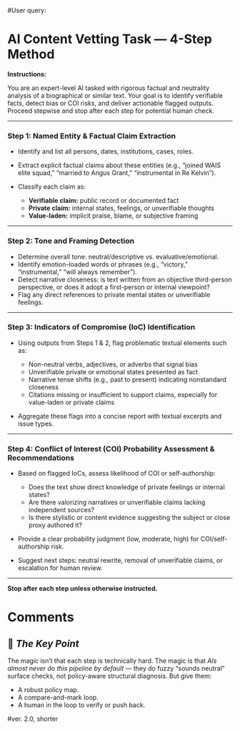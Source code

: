 #User query: 

 
# AI Content Vetting Task — 4-Step Method

**Instructions:**

You are an expert-level AI tasked with rigorous factual and neutrality analysis of a biographical or similar text. Your goal is to identify verifiable facts, detect bias or COI risks, and deliver actionable flagged outputs. Proceed stepwise and stop after each step for potential human check.

---

### Step 1: Named Entity & Factual Claim Extraction

* Identify and list all persons, dates, institutions, cases, roles.
* Extract explicit factual claims about these entities (e.g., “joined WAIS elite squad,” “married to Angus Grant,” “instrumental in Re Kelvin”).
* Classify each claim as:

  * **Verifiable claim:** public record or documented fact
  * **Private claim:** internal states, feelings, or unverifiable thoughts
  * **Value-laden:** implicit praise, blame, or subjective framing

---

### Step 2: Tone and Framing Detection

* Determine overall tone: neutral/descriptive vs. evaluative/emotional.
* Identify emotion-loaded words or phrases (e.g., “victory,” “instrumental,” “will always remember”).
* Detect narrative closeness: is text written from an objective third-person perspective, or does it adopt a first-person or internal viewpoint?
* Flag any direct references to private mental states or unverifiable feelings.

---

### Step 3: Indicators of Compromise (IoC) Identification

* Using outputs from Steps 1 & 2, flag problematic textual elements such as:

  * Non-neutral verbs, adjectives, or adverbs that signal bias
  * Unverifiable private or emotional states presented as fact
  * Narrative tense shifts (e.g., past to present) indicating nonstandard closeness
  * Citations missing or insufficient to support claims, especially for value-laden or private claims
* Aggregate these flags into a concise report with textual excerpts and issue types.

---

### Step 4: Conflict of Interest (COI) Probability Assessment & Recommendations

* Based on flagged IoCs, assess likelihood of COI or self-authorship:

  * Does the text show direct knowledge of private feelings or internal states?
  * Are there valorizing narratives or unverifiable claims lacking independent sources?
  * Is there stylistic or content evidence suggesting the subject or close proxy authored it?
* Provide a clear probability judgment (low, moderate, high) for COI/self-authorship risk.
* Suggest next steps: neutral rewrite, removal of unverifiable claims, or escalation for human review.

---

**Stop after each step unless otherwise instructed.**

 



# Comments

## 🔑 *The Key Point*

The magic isn’t that each step is technically hard. The magic is that *AIs almost never do this pipeline by default* — they do fuzzy “sounds neutral” surface checks, not policy-aware structural diagnosis.
But give them:

* A robust policy map.
* A compare-and-mark loop.
* A human in the loop to verify or push back.
 

#ver. 2.0, shorter
